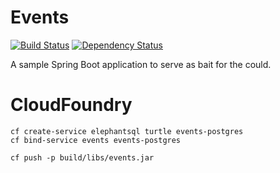 # Events

[![Build Status](https://travis-ci.org/rroques/events.svg?branch=master)](https://travis-ci.org/rroques/events)
[![Dependency Status](https://dependencyci.com/github/rroques/events/badge)](https://dependencyci.com/github/rroques/events)

A sample Spring Boot application to serve as bait for the could.

# CloudFoundry

```
cf create-service elephantsql turtle events-postgres
cf bind-service events events-postgres

cf push -p build/libs/events.jar
```
